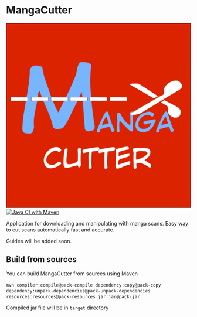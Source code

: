 # MangaCutter
![](./src/main/resources/net/macu/UI/MangaCutter.svg)
[![Java CI with Maven](https://github.com/MangaCutter/MangaCutter/actions/workflows/maven.yml/badge.svg?branch=master)](https://github.com/MangaCutter/MangaCutter/actions/workflows/maven.yml)

Application for downloading and manipulating with manga scans. Easy way to cut scans automatically fast and accurate.

Guides will be added soon.

## Build from sources

You can build MangaCutter from sources using Maven

```shell
mvn compiler:compile@pack-compile dependency:copy@pack-copy dependency:unpack-dependencies@pack-unpack-dependencies resources:resources@pack-resources jar:jar@pack-jar
```

Compiled jar file will be in `target` directory
